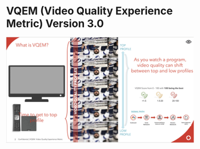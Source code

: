 <h1> VQEM (Video Quality Experience Metric) Version 3.0  </h1>

![Alt text](logo.png?raw=true "Original") 
